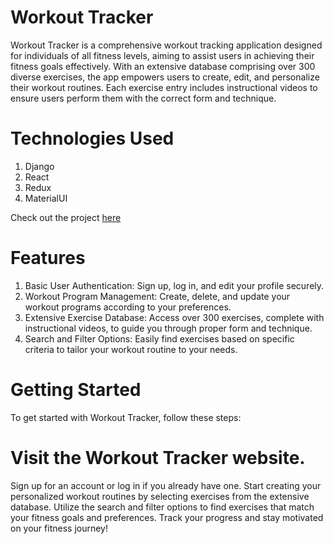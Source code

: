 # Workout Tracker
Workout Tracker is a comprehensive workout tracking application designed for individuals of all fitness levels, aiming to assist users in achieving their fitness goals effectively. With an extensive database comprising over 300 diverse exercises, the app empowers users to create, edit, and personalize their workout routines. Each exercise entry includes instructional videos to ensure users perform them with the correct form and technique.

# Technologies Used
1. Django
2. React
3. Redux
4. MaterialUI
   
Check out the project [here](https://workout-app-fe.onrender.com/)

# Features
1. Basic User Authentication: Sign up, log in, and edit your profile securely.
2. Workout Program Management: Create, delete, and update your workout programs according to your preferences.
3. Extensive Exercise Database: Access over 300 exercises, complete with instructional videos, to guide you through proper form and technique.
4. Search and Filter Options: Easily find exercises based on specific criteria to tailor your workout routine to your needs.

# Getting Started
To get started with Workout Tracker, follow these steps:

# Visit the Workout Tracker website.
Sign up for an account or log in if you already have one.
Start creating your personalized workout routines by selecting exercises from the extensive database.
Utilize the search and filter options to find exercises that match your fitness goals and preferences.
Track your progress and stay motivated on your fitness journey!
